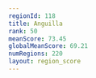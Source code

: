 ```yaml
---
regionId: 118
title: Anguilla
rank: 50
meanScore: 73.45
globalMeanScore: 69.21
numRegions: 220
layout: region_score
---
```


